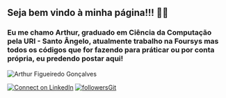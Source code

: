 ## Seja bem vindo à minha página!!! 👋😄

### Eu me chamo Arthur, graduado em Ciência da Computação pela URI - Santo Ângelo, atualmente trabalho na Foursys mas todos os códigos que for fazendo para práticar ou por conta própria, eu predendo postar aqui!

<img align="center" src="https://github-readme-stats.vercel.app/api?username=arthurfigon&show_icons=true&locale=en" alt="Arthur Figueiredo Gonçalves" /> 

[![Connect on LinkedIn](https://img.shields.io/badge/--linkedin?label=LinkedIn&logo=LinkedIn&style=social)](https://www.linkedin.com/in/arthur-gon%C3%A7alves-b0a546206/) [![followersGit](https://img.shields.io/github/followers/arthurfigon?style=social)](https://github.com/arthurfigon)
<!--
**arthurfigon/arthurfigon** is a ✨ _special_ ✨ repository because its `README.md` (this file) appears on your GitHub profile.

Here are some ideas to get you started:

- 🔭 I’m currently working on ...
- 🌱 I’m currently learning ...
- 👯 I’m looking to collaborate on ...
- 🤔 I’m looking for help with ...
- 💬 Ask me about ...
- 📫 How to reach me: ...
- 😄 Pronouns: ...
- ⚡ Fun fact: ...
-->
